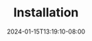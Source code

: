 ---
weight: 200
title: "Installation"
description: ""
icon: "download"
date: "2024-01-15T13:19:10-08:00"
lastmod: "2024-01-15T13:19:10-08:00"
draft: true
toc: true
---